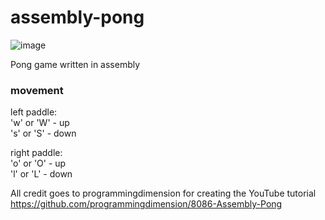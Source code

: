 # assembly-pong
![image](https://github.com/jamesrdoran/assembly-pong/assets/139739768/c702a402-fe15-4bc9-a6de-393b428aea01)

Pong game written in assembly

### movement

left paddle: <br>
  'w' or 'W' - up <br>
  's' or 'S' - down <br>

right paddle: <br>
  'o' or 'O' - up <br>
  'l' or 'L' - down <br>

All credit goes to programmingdimension for creating the YouTube tutorial
https://github.com/programmingdimension/8086-Assembly-Pong
